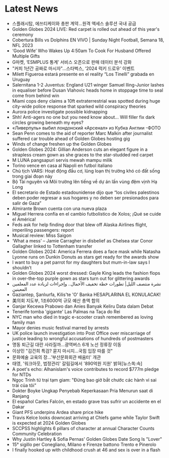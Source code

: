 # Latest News
-  스플래시탑, 에쓰티케이와 총판 계약…원격 액세스 솔루션 국내 공급
-  Golden Globes 2024 LIVE: Red carpet is rolled out ahead of this year's ceremony
-  Cobertura Bills vs Dolphins EN VIVO | Sunday Night Football, Semana 18, NFL 2023
-  ‘Good Wife’ Who Wakes Up 4:50am To Cook For Husband Offered Multiple Gifts
-  G마켓, ‘ESMPLUS 통계’ 서비스 오픈으로 판매 데이터 분석 강화
-  "커피 1년간 공짜로 마시자"…스타벅스, ‘2024 럭키 드로우’ 이벤트
-  Milett Figueroa estará presente en el reality “Los Tinelli” grabada en Uruguay
-  Salernitana 1-2 Juventus: England U21 winger Samuel Iling-Junior lashes in equaliser before Dusan Vlahovic heads home in stoppage time to seal come from behind win
-  Miami cops deny claims a 10ft extraterrestrial was spotted during huge city-wide police response that sparked wild conspiracy theories
-  Aurora police investigate possible kidnapping
-  Shh! Anti-agers no one but you need know about... Will filler fix dark circles growing beneath my eyes?
-  «Ливерпуль» выбил лондонский «Арсенал» из Кубка Англии -ФОТО
-  Sean Penn comes to the aid of reporter Marc Malkin after journalist suffered car trouble ahead of Golden Globes hosting gig
-  Winds of change freshen up the Golden Globes
-  Golden Globes 2024: Gillian Anderson cuts an elegant figure in a strapless cream gown as she graces to the star-studded red carpet
-  M LUNA pangsapuri servis mewah mampu milik
-  Torino vence en casa al Napoli en futbol italiano
-  Chủ tịch VARS: Hoạt động đầu cơ, lũng loạn thị trường khó có đất sống trong giai đoạn này
-  Bộ Tài nguyên và Môi trường lên tiếng về dự án lấn vùng đệm vịnh Hạ Long
-  El secretario de Estado estadounidense dijo que “los civiles palestinos deben poder regresar a sus hogares y no deben ser presionados para salir de Gaza”
-  Almirante Brown cuenta con una nueva plaza
-  Miguel Herrera confía en el cambio futbolístico de Xolos; ¡Qué se cuide el América!
-  Feds ask for help finding door that blew off Alaska Airlines flight, imperiling passengers: report
-  Musical review: Miss Saigon
-  ‘What a mess’ – Jamie Carragher in disbelief as Chelsea star Conor Gallagher linked to Tottenham transfer
-  Golden Globes 2024: America Ferrera does a face mask while Natasha Lyonne runs on Dunkin Donuts as stars get ready for the awards show
-  I want to buy a pet parrot for my daughters but mum-in-law says I shouldn’t
-  Golden Globes 2024 worst dressed: Gayle King leads the fashion flops in over-the-top purple gown as stars turn out for glittering awards
-  نشرة منتصف الليل| تطورات خطة تخفيف الأحمال.. وإجراءات لزيادة عدد المعلمين المعينين
-  Gaziantep, Şanlıurfa, Kilis'te 'O' Banka HESAPLARINA EL KONULACAK!
-  美의회 지도부, 1조6000억 규모 예산 총액 합의
-  Ganjar Kecewa Prabowo dan Anies Banyak Keliru Data dalam Debat
-  Tenerife tomba 'gigante' Las Palmas na Taça do Rei
-  NYC man who died in tragic e-scooter crash remembered as loving family man
-  Mayor denies music festival marred by arrests
-  UK police launch investigation into Post Office over miscarriage of justice leading to wrongful accusations of hundreds of postmasters
-  명동 퇴근길 대란 사라질까…광역버스 6개 노선 정류장 이동
-  이상민 "김건희 특검? 묻지 마시지…국힘 입장 따를 것"
-  문화예술 교육의 장…'부산문화회관 배움터' 개관
-  태영, '워크아웃, 법정관리' 갈림길에서 '890억원 지원' 밝혀[뉴스쏙:속]
-  A poet's echo: Alhanislam's voice contributes to record $777m pledge for NTDs
-  Ngọc Trinh từ trại tạm giam: "Đừng bao giờ bắt chước các hành vi sai trái của tôi"
-  Dokter Boyke Ungkap Penyebab Keperkasaan Pria Menurun saat di Ranjang
-  El español Carles Falcón, en estado grave tras sufrir un accidente en el Dakar
-  Giant PFS underpins Ardea share price hike
-  Travis Kelce looks downcast arriving at Chiefs game while Taylor Swift is expected at 2024 Golden Globes
-  SCCPSS highlights 6 pillars of character at annual Character Counts Community Celebration
-  Why Justin Hartley & Sofia Pernas' Golden Globes Date Song Is "Lover"
-  15° sigillo per Conegliano, Milano e Firenze battono Trento e Pinerolo
-  I finally hooked up with childhood crush at 46 and sex is over in a flash
